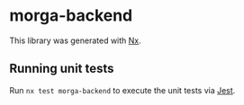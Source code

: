 # morga-backend

This library was generated with [Nx](https://nx.dev).

## Running unit tests

Run `nx test morga-backend` to execute the unit tests via [Jest](https://jestjs.io).
